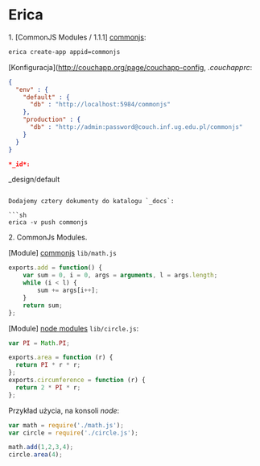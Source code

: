 # Erica

1\. [CommonJS Modules / 1.1.1] [commonjs]:

```sh
erica create-app appid=commonjs
```

[Konfiguracja](http://couchapp.org/page/couchapp-config, *.couchapprc*:

```json
{
  "env" : {
    "default" : {
      "db" : "http://localhost:5984/commonjs"
    },
    "production" : {
      "db" : "http://admin:password@couch.inf.ug.edu.pl/commonjs"
    }
  }
}

*_id*:

```
_design/default
```

Dodajemy cztery dokumenty do katalogu `_docs`:

```sh
erica -v push commonjs
```

2\. CommonJs Modules.

[Module] [commonjs] `lib/math.js`

```js
exports.add = function() {
    var sum = 0, i = 0, args = arguments, l = args.length;
    while (i < l) {
        sum += args[i++];
    }
    return sum;
};
```

[Module] [node modules] `lib/circle.js`:

```js
var PI = Math.PI;

exports.area = function (r) {
  return PI * r * r;
};
exports.circumference = function (r) {
  return 2 * PI * r;
};
```

Przykład użycia, na konsoli *node*:

```js
var math = require('./math.js');
var circle = require('./circle.js');

math.add(1,2,3,4);
circle.area(4);
```

<!-- links -->

[commonjs]: <http://wiki.commonjs.org/wiki/Modules/1.1.1> "CommonJS Modules / 1.1.1"
[node modules]: <http://nodejs.org/docs/latest/api/modules.html> "Node.js Modules"
